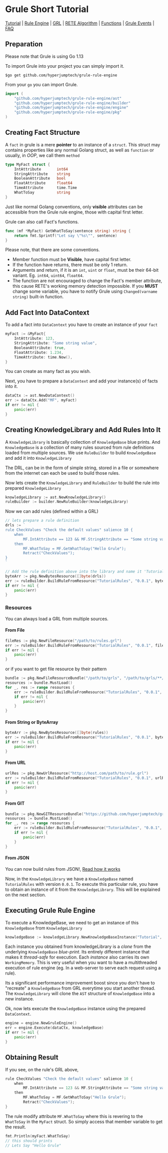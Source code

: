# Grule Short Tutorial

[Tutorial](Tutorial_en.md) | [Rule Engine](RuleEngine_en.md) | [GRL](GRL_en.md) | [RETE Algorithm](RETE_en.md) | [Functions](Function_en.md) | [Grule Events](GruleEvent_en.md) | [FAQ](FAQ_en.md)

## Preparation

Please note that Grule is using Go 1.13

To import Grule into your project you can simply import it.

```Shell
$go get github.com/hyperjumptech/grule-rule-engine
```

From your `go` you can import Grule.

```go
import (
	"github.com/hyperjumptech/grule-rule-engine/ast"
	"github.com/hyperjumptech/grule-rule-engine/builder"
	"github.com/hyperjumptech/grule-rule-engine/engine"
	"github.com/hyperjumptech/grule-rule-engine/pkg"
) 
``` 

## Creating Fact Structure

A `fact` in grule is a mere **pointer** to an instance of a `struct`.
This struct may contains properties like any normal Golang struct, as well
as `function` or usually, in *OOP*, we call them `method`

```go
type MyFact struct {
    IntAttribute       int64
    StringAttribute    string
    BooleanAttribute   bool
    FloatAttribute     float64
    TimeAttribute      time.Time
    WhatToSay          string
}

```

Just like normal Golang conventions, only **visible** attributes can be accessible
from the Grule rule engine, those with capital first letter.

Grule can also call Fact's functions.

```go
func (mf *MyFact) GetWhatToSay(sentence string) string {
    return fmt.Sprintf("Let say \"%s\"", sentence)
}
```

Please note, that there are some conventions.

* Member function must be **Visible**, have capital first letter.
* If the function have returns, there must be only 1 return.
* Arguments and return, if it is an `int`, `uint` or `float`, must be their 64-bit variant. Eg. `int64`, `uint64`, `float64`.
* The function are not encouraged to change the Fact's member attribute, this cause RETE's working memory detection impossible.
If you **MUST** change some variable, you have to notify Grule using `Changed(varname string)` built-in function.

## Add Fact Into DataContext

To add a fact into `DataContext` you have to create an instance of your `fact`

```go
myFact := &MyFact{
    IntAttribute: 123,
    StringAttribute: "Some string value",
    BooleanAttribute: true,
    FloatAttribute: 1.234,
    TimeAttribute: time.Now(),
}
```

You can create as many fact as you wish.

Next, you have to prepare a `DataContext` and add your instance(s) of facts into it.

```go
dataCtx := ast.NewDataContext()
err := dataCtx.Add("MF", myFact)
if err != nil {
    panic(err)
}
```

## Creating KnowledgeLibrary and Add Rules Into It

A `KnowledgeLibrary` is basically collection of `KnowledgeBase` blue prints. 
And `KnowledgeBase` is a collection of many rules sourced from rule definitions
loaded from multiple sources.
We use `RuleBuilder` to build `KnowledgeBase` and add it into `KnowledgeLibrary`

The DRL, can be in the form of simple string, stored in a file or somewhere from the internet can each be
used to build those rules.

Now lets create the `KnowledgeLibrary` and `RuleBuilder` to build the rule into prepared `KnowledgeLibrary`

```go
knowledgeLibrary := ast.NewKnowledgeLibrary()
ruleBuilder := builder.NewRuleBuilder(knowledgeLibrary)
```

Now we can add rules (defined within a GRL)

```go
// lets prepare a rule definition
drls := `
rule CheckValues "Check the default values" salience 10 {
    when 
        MF.IntAttribute == 123 && MF.StringAttribute == "Some string value"
    then
        MF.WhatToSay = MF.GetWhatToSay("Hello Grule");
        Retract("CheckValues");
}
`

// Add the rule definition above into the library and name it 'TutorialRules'  version '0.0.1'
byteArr := pkg.NewBytesResource([]byte(drls))
err := ruleBuilder.BuildRuleFromResource("TutorialRules", "0.0.1", byteArr)
if err != nil {
    panic(err)
}
```

### Resources

You can always load a GRL from multiple sources.

#### From File

```go
fileRes := pkg.NewFileResource("/path/to/rules.grl")
err := ruleBuilder.BuildRuleFromResource("TutorialRules", "0.0.1", fileRes)
if err != nil {
    panic(err)
}
```

or if you want to get file resource by their pattern

```go
bundle := pkg.NewFileResourceBundle("/path/to/grls", "/path/to/grls/**/*.grl")
resources := bundle.MustLoad()
for _, res := range resources {
    err := ruleBuilder.BuildRuleFromResource("TutorialRules", "0.0.1", res)
    if err != nil {
        panic(err)
    }
}
```

#### From String or ByteArray

```go
byteArr := pkg.NewBytesResource([]byte(rules))
err := ruleBuilder.BuildRuleFromResource("TutorialRules", "0.0.1", byteArr)
if err != nil {
    panic(err)
}
```

#### From URL

```go
urlRes := pkg.NewUrlResource("http://host.com/path/to/rule.grl")
err := ruleBuilder.BuildRuleFromResource("TutorialRules", "0.0.1", urlRes)
if err != nil {
    panic(err)
}
```

#### From GIT

```go
bundle := pkg.NewGITResourceBundle("https://github.com/hyperjumptech/grule-rule-engine.git", "/**/*.grl")
resources := bundle.MustLoad()
for _, res := range resources {
    err := ruleBuilder.BuildRuleFromResource("TutorialRules", "0.0.1", res)
    if err != nil {
        panic(err)
    }
}
```

#### From JSON

You can now build rules from JSON!,  [Read how it works](GRL_JSON_en.md) 

Now, in the `KnowledgeLibrary` we have a `KnowledgeBase` named `TutorialRules` with version `0.0.1`. To execute this particular rule, you have to obtain an instance of it from the `KnowledgeLibrary`. This will be explained on the next section.

## Executing Grule Rule Engine

To execute a KnowledgeBase, we need to get an instance of this `KnowledgeBase` from `KnowledgeLibrary` 

```go
knowledgeBase := knowledgeLibrary.NewKnowledgeBaseInstance("Tutorial", "0.0.1")
```

Each instance you obtained from knowledgeLibrary is a *clone* from the underlying `KnowledgeBase` *blue-print*. Its entirely different instance that makes it *thread-safe* for execution. Each *instance* also carries its own `WorkingMemory`. This is very useful when you want to have a multithreaded execution of rule engine (eg. In a web-server to serve each request using a rule).

Its a significant performance improvement boost since you don't have to "recreate" a `KnowledgeBase` from GRL everytime you start another thread. The `KnowledgeLibrary` will clone the `AST` structure of `KnowledgeBase` into a new instance.

Ok, now lets execute the `KnowledgeBase` instance using the prepared `DataContext`.

```go
engine = engine.NewGruleEngine()
err = engine.Execute(dataCtx, knowledgeBase)
if err != nil {
    panic(err)
}
```

## Obtaining Result

If you see, on the rule's GRL above,

```go
rule CheckValues "Check the default values" salience 10 {
    when 
        MF.IntAttribute == 123 && MF.StringAttribute == "Some string value"
    then
        MF.WhatToSay = MF.GetWhatToSay("Hello Grule");
        Retract("CheckValues");
}
```

The rule modify attribute `MF.WhatToSay` where this is revering to the `WhatToSay` in the
`MyFact` struct. So simply access that member variable to get the result.

```go
fmt.Println(myFact.WhatToSay)
// this should prints
// Lets Say "Hello Grule"
```